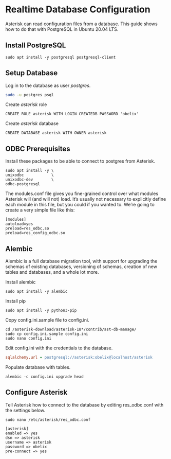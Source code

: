 # Realtime Database Configuration
Asterisk can read configuration files from a database. This guide shows how to do that with PostgreSQL in Ubuntu 20.04 LTS.

## Install PostgreSQL

```
sudo apt install -y postgresql postgresql-client
```

## Setup Database

Log in to the database as user _postgres_.
```bash
sudo -u postgres psql
```

Create _asterisk_ role

```PostgreSQL
CREATE ROLE asterisk WITH LOGIN CREATEDB PASSWORD 'obelix'
```

Create _asterisk_ database
```PostgreSQL
CREATE DATABASE asterisk WITH OWNER asterisk
```

## ODBC Prerequisites
Install these packages to be able to connect to postgres from Asterisk.
```
sudo apt install -y \
unixodbc            \
unixodbc-dev        \ 
odbc-postgresql     
```

The modules.conf file gives you fine-grained control over what modules Asterisk will
(and will not) load. It’s usually not necessary to explicitly define each module in this
file, but you could if you wanted to. We’re going to create a very simple file like this:
```
[modules]
autoload=yes
preload=res_odbc.so
preload=res_config_odbc.so
```

## Alembic
Alembic is a full database migration tool, with support for upgrading the schemas of existing databases, versioning of schemas, creation of new tables and databases, and a whole lot more. 

Install alembic

```
sudo apt install -y alembic
```

Install pip 
```
sudo apt install -y python3-pip
```

Copy config.ini.sample file to config.ini.

```
cd /asterisk-download/asterisk-18*/contrib/ast-db-manage/
sudo cp config.ini.sample config.ini
sudo nano config.ini
```
Edit config.ini with the credentials to the database.
```INI
sqlalchemy.url = postgresql://asterisk:obelix@localhost/asterisk
```


Populate database with tables.
```
alembic -c config.ini upgrade head
```

## Configure Asterisk
Tell Asterisk how to connect to the database by editing res_odbc.conf with the settings below.

```
sudo nano /etc/asterisk/res_odbc.conf
```
```
[asterisk]
enabled => yes
dsn => asterisk
username => asterisk
password => obelix
pre-connect => yes
```